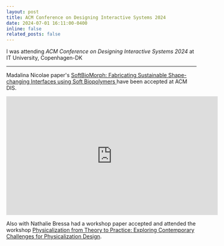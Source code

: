 ```yaml
---
layout: post
title: ACM Conference on Designing Interactive Systems 2024
date: 2024-07-01 16:11:00-0400
inline: false
related_posts: false
---
```


I was attending *ACM Conference on Designing Interactive Systems 2024* at IT University, Copenhagen-DK 

---

Madalina Nicolae paper's [SoftBioMorph: Fabricating Sustainable Shape-changing Interfaces using Soft Biopolymers
](https://dl.acm.org/doi/abs/10.1145/3643834.3661610) have been accepted at ACM DIS. 

<iframe width="560" height="315" src="https://www.youtube.com/embed/HkEnuYZDb9k?si=5SQbM1vAyYsezh4Z" title="YouTube video player" frameborder="0" allow="accelerometer; autoplay; clipboard-write; encrypted-media; gyroscope; picture-in-picture; web-share" referrerpolicy="strict-origin-when-cross-origin" allowfullscreen></iframe>

Also with Nathalie Bressa had a workshop paper accepted and attended the workshop [Physicalization from Theory to Practice: Exploring Contemporary Challenges for Physicalization Design](https://data-physicalization.github.io/fromt2p-dis2024/).
